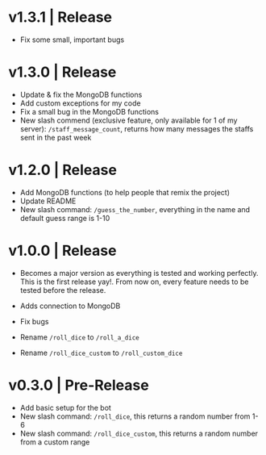 # v1.3.1 | Release
- Fix some small, important bugs
# v1.3.0 | Release
- Update & fix the MongoDB functions
- Add custom exceptions for my code
- Fix a small bug in the MongoDB functions
- New slash commend (exclusive feature, only available for 1 of my server): `/staff_message_count`, returns how many messages the staffs sent in the past week
# v1.2.0 | Release
- Add MongoDB functions (to help people that remix the project)
- Update README
- New slash command: `/guess_the_number`, everything in the name and default guess range is 1-10
# v1.0.0 | Release
- Becomes a major version as everything is tested and working perfectly. This is the first release yay!. From now on, every feature needs to be tested before the release.

- Adds connection to MongoDB
- Fix bugs
- Rename `/roll_dice` to `/roll_a_dice`
- Rename `/roll_dice_custom` to `/roll_custom_dice`
# v0.3.0 | Pre-Release
- Add basic setup for the bot
- New slash command: `/roll_dice`, this returns a random number from 1-6
- New slash command: `/roll_dice_custom`, this returns a random number from a custom range